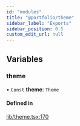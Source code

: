 ```yaml
---
id: "modules"
title: "@portfolio/theme"
sidebar_label: "Exports"
sidebar_position: 0.5
custom_edit_url: null
---
```


## Variables

### theme

• `Const` **theme**: `Theme`

#### Defined in

[lib/theme.tsx:170](https://github.com/alexwine36/Portfolio/blob/8da2540e/libs/theme/src/lib/theme.tsx#L170)
